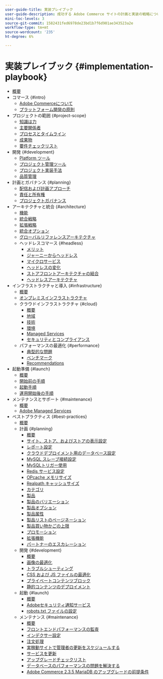 ```yaml
---
user-guide-title: 実装プレイブック
user-guide-description: 成功する Adobe Commerce サイトの計画と実装の戦略について学習します。
mini-toc-levels: 3
source-git-commit: 1582431fed6978de23bd1b7f6d901ae343523a2e
workflow-type: tm+mt
source-wordcount: '235'
ht-degree: 6%

---
```



# 実装プレイブック {#implementation-playbook}

- [概要](overview.md)
- コマース {#intro}
   - [Adobe Commerceについて](intro/about-commerce.md)
   - [プラットフォーム開発の原則](intro/platform-development.md)
- プロジェクトの範囲 {#project-scope}
   - [知識は力](project-scope/knowledge.md)
   - [主要関係者](project-scope/key-stakeholders.md)
   - [プロセスとタイムライン](project-scope/process-timeline.md)
   - [成果物](project-scope/deliverables.md)
   - [要件チェックリスト](project-scope/requirement-checklists.md)
- 開発 {#development}
   - [Platform ツール](development/platform-tools.md)
   - [プロジェクト管理ツール](development/project-management-tools.md)
   - [プロジェクト実装手法](development/delivery.md)
   - [品質管理](development/quality-control.md)
- 計画とガバナンス {#planning}
   - [配信および計画アプローチ](planning/delivery.md)
   - [責任と所有権](planning/ownership.md)
   - [プロジェクトガバナンス](planning/governance.md)
- アーキテクチャと統合 {#architecture}
   - [機能](architecture/capabilities.md)
   - [統合戦略](architecture/integration-strategy.md)
   - [拡張戦略](architecture/extensibility-strategy.md)
   - [統合オプション](architecture/integration-options.md)
   - [グローバルリファレンスアーキテクチャ](architecture/global-reference.md)
   - ヘッドレスコマース {#headless}
      - [メリット](architecture/headless/benefits.md)
      - [ジャーニーからヘッドレス](architecture/headless/journey-to-headless.md)
      - [マイクロサービス](architecture/headless/microservices.md)
      - [ヘッドレスの変化](architecture/headless/evolution.md)
      - [ストアフロントアーキテクチャの結合](architecture/headless/legacy-storefront.md)
      - [ヘッドレスアーキテクチャ](architecture/headless/adobe-commerce.md)
- インフラストラクチャと導入 {#infrastructure}
   - [概要](infrastructure/overview.md)
   - [オンプレミスインフラストラクチャ](infrastructure/on-premises.md)
   - クラウドインフラストラクチャ {#cloud}
      - [概要](infrastructure/cloud/overview.md)
      - [地域](infrastructure/cloud/regions.md)
      - [技術](infrastructure/cloud/technology.md)
      - [環境](infrastructure/cloud/environments.md)
      - [Managed Services](infrastructure/cloud/managed-services.md)
      - [セキュリティとコンプライアンス](infrastructure/cloud/security.md)
   - パフォーマンスの最適化 {#performance}
      - [典型的な問題](infrastructure/performance/optimization.md)
      - [ベンチマーク](infrastructure/performance/benchmarks.md)
      - [Recommendations](infrastructure/performance/recommendations.md)
- 起動準備 {#launch}
   - [概要](launch/overview.md)
   - [開始前の手順](launch/pre-launch-steps.md)
   - [起動手順](launch/launch-steps.md)
   - [運用開始後の手順](launch/post-launch-steps.md)
- メンテナンスとサポート {#maintenance}
   - [概要](maintenance/overview.md)
   - [Adobe Managed Services](maintenance/adobe-managed-services.md)
- ベストプラクティス {#best-practices}
   - [概要](best-practices/phases.md)
   - 計画 {#planning}
      - [概要](best-practices/planning/overview.md)
      - [サイト、ストア、およびストアの表示設定](best-practices/planning/sites-stores-store-views.md)
      - [レポート設定](best-practices/planning/reporting-configuration.md)
      - [クラウドデプロイメント用のデータベース&#x200B;設定](best-practices/planning/database-on-cloud.md)
      - [MySQL スレーブ接続設&#x200B;定](best-practices/planning/configure-mysql-slave-connection-on-cloud.md)
      - [MySQLトリガー使用](best-practices/planning/mysql-triggers-usage.md)
      - [Redis サービス設定](best-practices/planning/redis-service-configuration.md)
      - [OPcache メモリサイズ](best-practices/planning/opcache-memory-size.md)
      - [Realpath キャッシュサイズ](best-practices/planning/realpath-cache-size.md)
      - [カテゴリ](best-practices/planning/category-limits.md)
      - [製品](best-practices/planning/product-sku-limits.md)
      - [製品のバリエーション](best-practices/planning/product-variations.md)
      - [製品オプション](best-practices/planning/product-options.md)
      - [製品属性](best-practices/planning/product-attributes-and-options.md)
      - [製品リストのページネーション](best-practices/planning/product-listing-pagination.md)
      - [製品買い物かごの上限](best-practices/planning/product-cart.md)
      - [プロモーション](best-practices/planning/product-cart-promotions.md)
      - [拡張機能](best-practices/planning/extensions.md)
      - [パートナーのエスカレーション](best-practices/planning/partner-escalation.md)
   - 開発 {#development}
      - [概要](best-practices/development/overview.md)
      - [画像の最適化](best-practices/development/image-optimization.md)
      - [トラブルシューティング](best-practices/development/troubleshooting.md)
      - [CSS および JS ファイルの最適化](best-practices/development/optimize-css-js-files.md)
      - [プライベートコンテンツブロック](best-practices/development/private-content-block-configuration.md)
      - [静的コンテンツのデプロイメント](best-practices/development/static-content-deployment.md)
   - 起動 {#launch}
      - [概要](best-practices/launch/overview.md)
      - [Adobeセキュリティ通知サービス](best-practices/launch/security-notification-service.md)
      - [robots.txt ファイルの設定](best-practices/launch/robots-txt.md)
   - メンテナンス {#maintenance}
      - [概要](best-practices/maintenance/overview.md)
      - [フロントエンドパフォーマンスの監査](best-practices/maintenance/frontend-performance.md)
      - [インデクサー設定](best-practices/maintenance/indexer-configuration.md)
      - [注文処理](best-practices/maintenance/order-processing-configuration.md)
      - [実稼動サイトで管理者の更新をスケジュールする](best-practices/maintenance/scheduling-admin-updates-in-production.md)
      - [サービスを更新](best-practices/maintenance/update-services.md)
      - [アップグレードチェックリスト](best-practices/maintenance/upgrade-checklist.md)
      - [データベースのパフォーマンスの問題を解決&#x200B;する](best-practices/maintenance/resolve-database-performance-issues.md)
      - [Adobe Commerce 2.3.5 MariaDB のアップグレードの前提条件&#x200B;](best-practices/maintenance/commerce-235-upgrade-prerequisites-mariadb.md)
